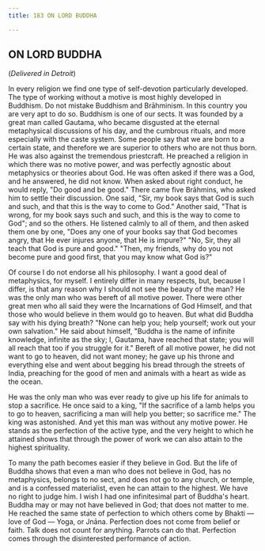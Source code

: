 ```yaml
---
title: 183 ON LORD BUDDHA

---
```

  

## ON LORD BUDDHA

(*Delivered in Detroit*)

In every religion we find one type of self-devotion particularly
developed. The type of working without a motive is most highly developed
in Buddhism. Do not mistake Buddhism and Brāhminism. In this country you
are very apt to do so. Buddhism is one of our sects. It was founded by a
great man called Gautama, who became disgusted at the eternal
metaphysical discussions of his day, and the cumbrous rituals, and more
especially with the caste system. Some people say that we are born to a
certain state, and therefore we are superior to others who are not thus
born. He was also against the tremendous priestcraft. He preached a
religion in which there was no motive power, and was perfectly agnostic
about metaphysics or theories about God. He was often asked if there was
a God, and he answered, he did not know. When asked about right conduct,
he would reply, "Do good and be good." There came five Brāhmins, who
asked him to settle their discussion. One said, "Sir, my book says that
God is such and such, and that this is the way to come to God." Another
said, "That is wrong, for my book says such and such, and this is the
way to come to God"; and so the others. He listened calmly to all of
them, and then asked them one by one, "Does any one of your books say
that God becomes angry, that He ever injures anyone, that He is impure?"
"No, Sir, they all teach that God is pure and good." "Then, my friends,
why do you not become pure and good first, that you may know what God
is?"

Of course I do not endorse all his philosophy. I want a good deal of
metaphysics, for myself. I entirely differ in many respects, but,
because I differ, is that any reason why I should not see the beauty of
the man? He was the only man who was bereft of all motive power. There
were other great men who all said they were the Incarnations of God
Himself, and that those who would believe in them would go to heaven.
But what did Buddha say with his dying breath? "None can help you; help
yourself; work out your own salvation." He said about himself, "Buddha
is the name of infinite knowledge, infinite as the sky; I, Gautama, have
reached that state; you will all reach that too if you struggle for it."
Bereft of all motive power, he did not want to go to heaven, did not
want money; he gave up his throne and everything else and went about
begging his bread through the streets of India, preaching for the good
of men and animals with a heart as wide as the ocean.

He was the only man who was ever ready to give up his life for animals
to stop a sacrifice. He once said to a king, "If the sacrifice of a lamb
helps you to go to heaven, sacrificing a man will help you better; so
sacrifice me." The king was astonished. And yet this man was without any
motive power. He stands as the perfection of the active type, and the
very height to which he attained shows that through the power of work we
can also attain to the highest spirituality.

To many the path becomes easier if they believe in God. But the life of
Buddha shows that even a man who does not believe in God, has no
metaphysics, belongs to no sect, and does not go to any church, or
temple, and is a confessed materialist, even he can attain to the
highest. We have no right to judge him. I wish I had one infinitesimal
part of Buddha's heart. Buddha may or may not have believed in God; that
does not matter to me. He reached the same state of perfection to which
others come by Bhakti — love of God — Yoga, or Jnāna. Perfection does
not come from belief or faith. Talk does not count for anything. Parrots
can do that. Perfection comes through the disinterested performance of
action.